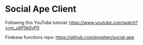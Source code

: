 # Social Ape Client

Following this YouTube tutorial: https://www.youtube.com/watch?v=m_u6P5k0vP0

Firebase functions repo:
https://github.com/prophen/social-ape
